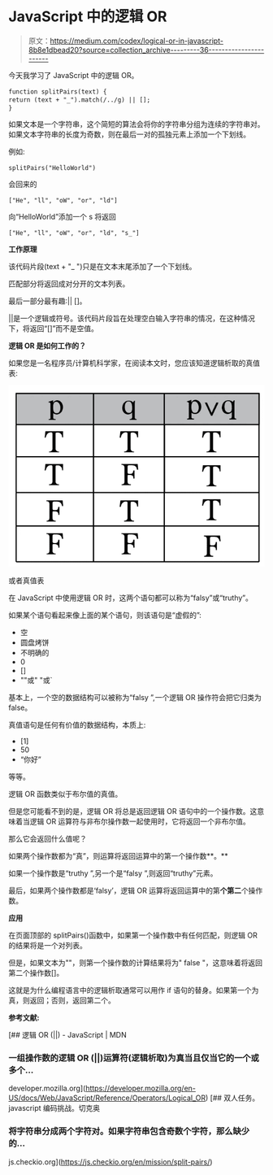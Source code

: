 # JavaScript 中的逻辑 OR

> 原文：<https://medium.com/codex/logical-or-in-javascript-8b8e1dbead20?source=collection_archive---------36----------------------->

今天我学习了 JavaScript 中的逻辑 OR。

```
function splitPairs(text) {
return (text + "_").match(/../g) || [];
}
```

如果文本是一个字符串，这个简短的算法会将你的字符串分组为连续的字符串对。如果文本字符串的长度为奇数，则在最后一对的孤独元素上添加一个下划线。

例如:

```
splitPairs("HelloWorld")
```

会回来的

```
["He", "ll", "oW", "or", "ld"]
```

向“HelloWorld”添加一个 s 将返回

```
["He", "ll", "oW", "or", "ld", "s_"]
```

**工作原理**

该代码片段(text + "_ ")只是在文本末尾添加了一个下划线。

匹配部分将返回成对分开的文本列表。

最后一部分最有趣:|| []。

||是一个逻辑或符号。该代码片段旨在处理空白输入字符串的情况，在这种情况下，将返回“[]”而不是空值。

**逻辑 OR 是如何工作的？**

如果您是一名程序员/计算机科学家，在阅读本文时，您应该知道逻辑析取的真值表:

![](img/34e26bb6f9b26cac8e8e9b43a5b9f831.png)

或者真值表

在 JavaScript 中使用逻辑 OR 时，这两个语句都可以称为“falsy”或“truthy”。

如果某个语句看起来像上面的某个语句，则该语句是“虚假的”:

*   空
*   圆盘烤饼
*   不明确的
*   0
*   []
*   ""或" "或`

基本上，一个空的数据结构可以被称为“falsy ”,一个逻辑 OR 操作符会把它归类为 false。

真值语句是任何有价值的数据结构，本质上:

*   [1]
*   50
*   “你好”

等等。

逻辑 OR 函数类似于布尔值的真值。

但是您可能看不到的是，逻辑 OR 将总是返回逻辑 OR 语句中的一个操作数。这意味着当逻辑 OR 运算符与非布尔操作数一起使用时，它将返回一个非布尔值。

那么它会返回什么值呢？

如果两个操作数都为“真”，则运算将返回运算中的第一个操作数**。**

如果一个操作数是“truthy ”,另一个是“falsy ”,则返回“truthy”元素。

最后，如果两个操作数都是‘falsy’，逻辑 OR 运算将返回运算中的第**个第二**个操作数。

**应用**

在页面顶部的 splitPairs()函数中，如果第一个操作数中有任何匹配，则逻辑 OR 的结果将是一个对列表。

但是，如果文本为""，则第一个操作数的计算结果将为" false "，这意味着将返回第二个操作数[]。

这就是为什么编程语言中的逻辑析取通常可以用作 if 语句的替身。如果第一个为真，则返回；否则，返回第二个。

**参考文献:**

[](https://developer.mozilla.org/en-US/docs/Web/JavaScript/Reference/Operators/Logical_OR) [## 逻辑 OR (||) - JavaScript | MDN

### 一组操作数的逻辑 OR (||)运算符(逻辑析取)为真当且仅当它的一个或多个…

developer.mozilla.org](https://developer.mozilla.org/en-US/docs/Web/JavaScript/Reference/Operators/Logical_OR) [](https://js.checkio.org/en/mission/split-pairs/) [## 双人任务。javascript 编码挑战。切克奥

### 将字符串分成两个字符对。如果字符串包含奇数个字符，那么缺少的…

js.checkio.org](https://js.checkio.org/en/mission/split-pairs/)